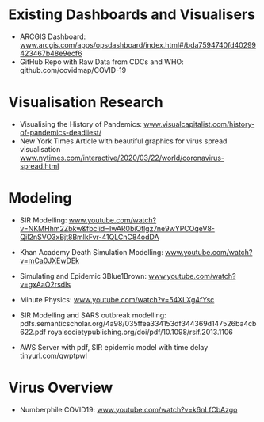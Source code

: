 # Existing Dashboards and Visualisers
- ARCGIS Dashboard: 
www.arcgis.com/apps/opsdashboard/index.html#/bda7594740fd40299423467b48e9ecf6   
- GitHub Repo with Raw Data from CDCs and WHO:
github.com/covidmap/COVID-19

# Visualisation Research
- Visualising the History of Pandemics:
www.visualcapitalist.com/history-of-pandemics-deadliest/
- New York Times Article with beautiful graphics for virus spread visualisation
www.nytimes.com/interactive/2020/03/22/world/coronavirus-spread.html

# Modeling
- SIR Modelling:
www.youtube.com/watch?v=NKMHhm2Zbkw&fbclid=IwAR0biOtlgz7ne9wYPCOqeV8-QiI2nSVO3xBjt8BmlkFvr-41QLCnC84odDA
- Khan Academy Death Simulation Modelling:
www.youtube.com/watch?v=mCa0JXEwDEk
- Simulating and Epidemic 3Blue1Brown: 
www.youtube.com/watch?v=gxAaO2rsdIs
- Minute Physics:
www.youtube.com/watch?v=54XLXg4fYsc
- SIR Modelling and SARS outbreak modelling:
pdfs.semanticscholar.org/4a98/035ffea334153df344369d147526ba4cb622.pdf
royalsocietypublishing.org/doi/pdf/10.1098/rsif.2013.1106

- AWS Server with pdf, SIR epidemic model with time delay
tinyurl.com/qwptpwl

# Virus Overview
- Numberphile COVID19:
www.youtube.com/watch?v=k6nLfCbAzgo